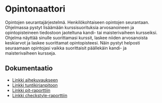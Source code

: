 # Opintonaattori
Opintojen seurantajärjestelmä. Henkilökohtaiseen opintojen seurantaan.
Ohjelmassa pystyt lisäämään kurssisuorituksia arvosanoineen ja opintopisteineen tiedostoon jaoteltuna kandi- tai maisterivaiheen kursseiksi. 
Ohjelma näyttää sinulle suorittamasi kurssit, laskee niiden arvosanoista keskiarvot ja laskee suorittamat opintopisteesi. 
Näin pystyt helposti seuraamaan opintojasi vaikka suorittaisit päällekäin kandi- ja maisterivaiheen kursseja.

## Dokumentaatio
* [Linkki aihekuvaukseen](https://github.com/enyrhine/Opintonaattori/blob/master/dokumentaatio/aiheenKuvausJaRakenne.md)
* [Linkki tuntikirjanpitoon](https://github.com/enyrhine/Opintonaattori/blob/master/dokumentaatio/tuntikirjanpito.md)
* [Linkki pit-raporttiin](https://htmlpreview.github.io/?https://github.com/enyrhine/Opintonaattori/blob/master/dokumentaatio/pit/201703302252/index.html)
* [Linkki checkstyle-raporttiin](https://htmlpreview.github.io/?https://github.com/enyrhine/Opintonaattori/blob/master/dokumentaatio/checkstyle/site/checkstyle.html)
